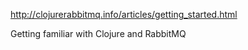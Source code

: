 http://clojurerabbitmq.info/articles/getting_started.html

Getting familiar with Clojure and RabbitMQ